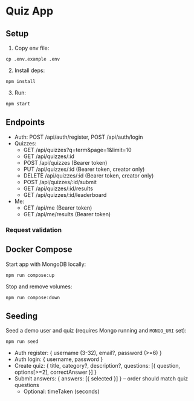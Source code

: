 # Quiz App

## Setup

1. Copy env file:

```
cp .env.example .env
```

2. Install deps:

```
npm install
```

3. Run:

```
npm start
```

## Endpoints

- Auth: POST /api/auth/register, POST /api/auth/login
- Quizzes:
  - GET /api/quizzes?q=term&page=1&limit=10
  - GET /api/quizzes/:id
  - POST /api/quizzes (Bearer token)
  - PUT /api/quizzes/:id (Bearer token, creator only)
  - DELETE /api/quizzes/:id (Bearer token, creator only)
  - POST /api/quizzes/:id/submit
  - GET /api/quizzes/:id/results
  - GET /api/quizzes/:id/leaderboard
- Me:
  - GET /api/me (Bearer token)
  - GET /api/me/results (Bearer token)

### Request validation

## Docker Compose

Start app with MongoDB locally:

```
npm run compose:up
```

Stop and remove volumes:

```
npm run compose:down
```

## Seeding

Seed a demo user and quiz (requires Mongo running and `MONGO_URI` set):

```
npm run seed
```

- Auth register: { username (3-32), email?, password (>=6) }
- Auth login: { username, password }
- Create quiz: { title, category?, description?, questions: [{ question, options[>=2], correctAnswer }] }
- Submit answers: { answers: [{ selected }] } – order should match quiz questions
  - Optional: timeTaken (seconds)
